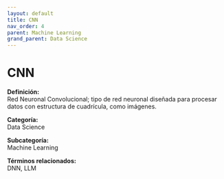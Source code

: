 ```yaml
---
layout: default
title: CNN
nav_order: 4
parent: Machine Learning
grand_parent: Data Science
---
```


# CNN

**Definición:**  
Red Neuronal Convolucional; tipo de red neuronal diseñada para procesar datos con estructura de cuadrícula, como imágenes.

**Categoría:**  
Data Science  

**Subcategoría:**  
Machine Learning

**Términos relacionados:**  
DNN, LLM
